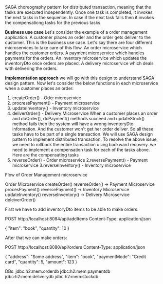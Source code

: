 SAGA choreography pattern for distributed transaction, meaning that
the tasks are executed independently. Once one task is completed,
it invokes the next tasks in the sequence. In case if the next task 
fails then it invokes the compensationg tasks for the previous tasks.

**Business use case**
Let's consider the example of a order management application.
A customer places an order and the order gets deliver to the customer.
This is the business use case.
Let's say there are four different microservices to take care of this flow.
An order microservice which handles the customer orders.
A payment microservice which handles payments for the orders.
An inventory microservice which updates the inventoryDto once orders are placed.
A delivery microservice which deals with delivering the orders.

**Implementation approach**
we will go with this design to understand SAGA design pattern.
Now let's consider the below functions in each microservice when a customer places an order:
1. createOrder() - Oder microservice
2. procressPayment() - Payment microservice
3. updateInventory() - Inventory microservice
4. deliverOrder() - Delivery Microservice
   When a customer places an order and doOrder(), doPayment() methods succeed and updateStock() method
   fails then the system will have a wrong inventoryDto information. And the customer won't get her order deliver.
   So all these tasks have to be part of a single transaction. We will use SAGA design pattern to implement
   distributed transaction.
   To resolve the above issue, we need to rollback the entire transaction using backward recovery.
   we need to implement a compensation task for each of the tasks above.
   Here are the compensating tasks
1. reverseOrder() - Order microservice
   2.reversePayment() - Payment microservice
   3.reverseInventory() - Inventory microservice


Flow of Order Management microservice

Order Microservice createOrder() reverseOrder() ->
Payment Microservice procesPayment() reversePayment() ->
Inventory Microservice updateInventory() reverseInventory() ->
Delivery Microservice deleiverOrder()

First we have to add inventoryDto items to be able to make orders:

POST http://localhost:8084/api/addItems
Content-Type: application/json

{
"item": "book",
"quantity": 10
}

After that we can make orders: 

POST http://localhost:8080/api/orders
Content-Type: application/json

{
"address": "Some address",
"item": "book",
"paymentMode": "Credit card",
"quantity": 5,
"amount": 123
}

DBs:
jdbc:h2:mem:orderdb
jdbc:h2:mem:paymentdb
jdbc:h2:mem:deliverydb
jdbc:h2:mem:stockdb